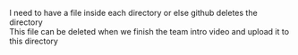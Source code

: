 I need to have a file inside each directory or else github deletes the directory  
This file can be deleted when we finish the team intro video and upload it to this directory
